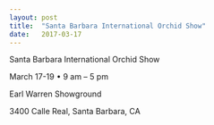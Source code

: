 ```yaml
---
layout: post
title:  "Santa Barbara International Orchid Show"
date:   2017-03-17
---
```


Santa Barbara International Orchid Show

March 17-19 • 9 am – 5 pm

Earl Warren Showground

3400 Calle Real, Santa Barbara, CA
